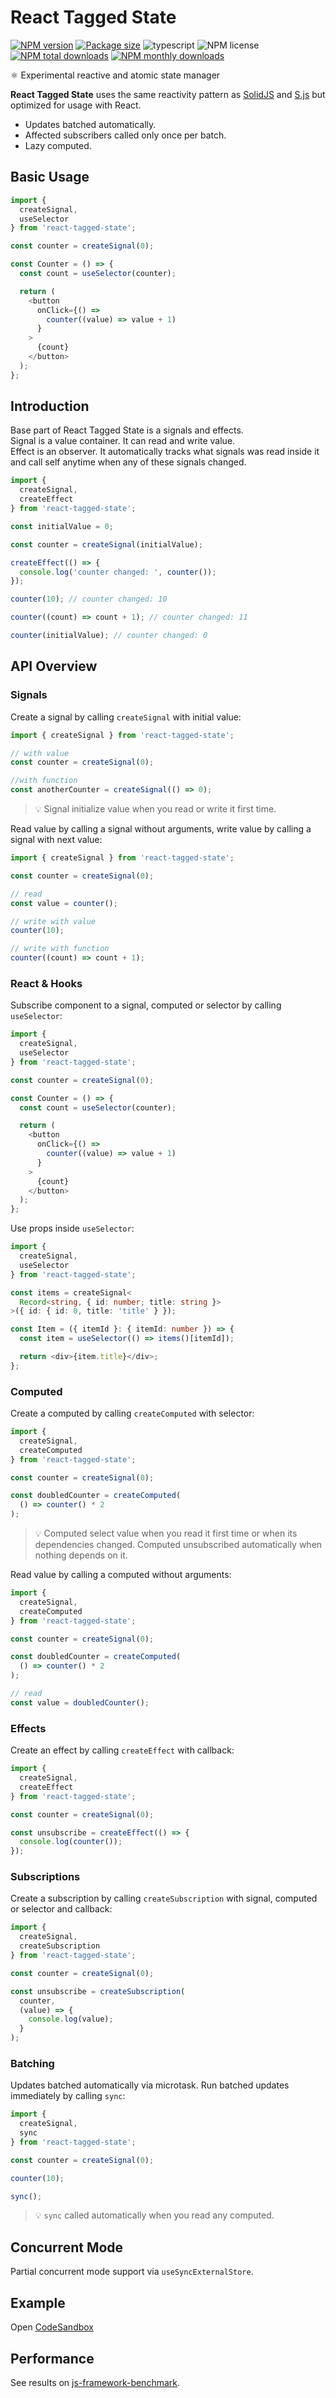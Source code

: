 # React Tagged State

[![NPM version](https://img.shields.io/npm/v/react-tagged-state.svg?style=flat)](https://www.npmjs.com/package/react-tagged-state)
[![Package size](https://img.shields.io/bundlephobia/minzip/react-tagged-state.svg)](https://bundlephobia.com/result?p=react-tagged-state)
![typescript](https://img.shields.io/badge/%3C%2F%3E-TypeScript-blue.svg)
![NPM license](https://img.shields.io/npm/l/react-tagged-state.svg?style=flat)
[![NPM total downloads](https://img.shields.io/npm/dt/react-tagged-state.svg?style=flat)](https://npmcharts.com/compare/react-tagged-state?minimal=true)
[![NPM monthly downloads](https://img.shields.io/npm/dm/react-tagged-state.svg?style=flat)](https://npmcharts.com/compare/react-tagged-state?minimal=true)

⚛️ Experimental reactive and atomic state manager

**React Tagged State** uses the same reactivity pattern as [SolidJS](https://www.solidjs.com/) and [S.js](https://github.com/adamhaile/S) but optimized for usage with React.

- Updates batched automatically.
- Affected subscribers called only once per batch.
- Lazy computed.

## Basic Usage

```typescript jsx
import {
  createSignal,
  useSelector
} from 'react-tagged-state';

const counter = createSignal(0);

const Counter = () => {
  const count = useSelector(counter);

  return (
    <button
      onClick={() =>
        counter((value) => value + 1)
      }
    >
      {count}
    </button>
  );
};
```

## Introduction

Base part of React Tagged State is a signals and effects.<br>
Signal is a value container. It can read and write value.<br>
Effect is an observer. It automatically tracks what signals was read inside it and call self anytime when any of these signals changed.

```typescript jsx
import {
  createSignal,
  createEffect
} from 'react-tagged-state';

const initialValue = 0;

const counter = createSignal(initialValue);

createEffect(() => {
  console.log('counter changed: ', counter());
});

counter(10); // counter changed: 10

counter((count) => count + 1); // counter changed: 11

counter(initialValue); // counter changed: 0
```

## API Overview

### Signals

Create a signal by calling `createSignal` with initial value:

```typescript jsx
import { createSignal } from 'react-tagged-state';

// with value
const counter = createSignal(0);

//with function
const anotherCounter = createSignal(() => 0);
```

> 💡 Signal initialize value when you read or write it first time.<br>

Read value by calling a signal without arguments, write value by calling a signal with next value:

```typescript jsx
import { createSignal } from 'react-tagged-state';

const counter = createSignal(0);

// read
const value = counter();

// write with value
counter(10);

// write with function
counter((count) => count + 1);
```

### React & Hooks

Subscribe component to a signal, computed or selector by calling `useSelector`:

```typescript jsx
import {
  createSignal,
  useSelector
} from 'react-tagged-state';

const counter = createSignal(0);

const Counter = () => {
  const count = useSelector(counter);

  return (
    <button
      onClick={() =>
        counter((value) => value + 1)
      }
    >
      {count}
    </button>
  );
};
```

Use props inside `useSelector`:

```typescript jsx
import {
  createSignal,
  useSelector
} from 'react-tagged-state';

const items = createSignal<
  Record<string, { id: number; title: string }>
>({ id: { id: 0, title: 'title' } });

const Item = ({ itemId }: { itemId: number }) => {
  const item = useSelector(() => items()[itemId]);

  return <div>{item.title}</div>;
};
```

### Computed

Create a computed by calling `createComputed` with selector:

```typescript jsx
import {
  createSignal,
  createComputed
} from 'react-tagged-state';

const counter = createSignal(0);

const doubledCounter = createComputed(
  () => counter() * 2
);
```

> 💡 Computed select value when you read it first time or when its dependencies changed. Computed unsubscribed automatically when nothing depends on it.

Read value by calling a computed without arguments:

```typescript jsx
import {
  createSignal,
  createComputed
} from 'react-tagged-state';

const counter = createSignal(0);

const doubledCounter = createComputed(
  () => counter() * 2
);

// read
const value = doubledCounter();
```

### Effects

Create an effect by calling `createEffect` with callback:

```typescript jsx
import {
  createSignal,
  createEffect
} from 'react-tagged-state';

const counter = createSignal(0);

const unsubscribe = createEffect(() => {
  console.log(counter());
});
```

### Subscriptions

Create a subscription by calling `createSubscription` with signal, computed or selector and callback:

```typescript jsx
import {
  createSignal,
  createSubscription
} from 'react-tagged-state';

const counter = createSignal(0);

const unsubscribe = createSubscription(
  counter,
  (value) => {
    console.log(value);
  }
);
```

### Batching

Updates batched automatically via microtask. Run batched updates immediately by calling `sync`:

```typescript jsx
import {
  createSignal,
  sync
} from 'react-tagged-state';

const counter = createSignal(0);

counter(10);

sync();
```

> 💡 `sync` called automatically when you read any computed.

## Concurrent Mode

Partial concurrent mode support via `useSyncExternalStore`.

## Example

Open [CodeSandbox](https://codesandbox.io/s/react-tagged-state-qco1t)

## Performance

See results on [js-framework-benchmark](https://rawgit.com/krausest/js-framework-benchmark/master/webdriver-ts-results/table.html).
